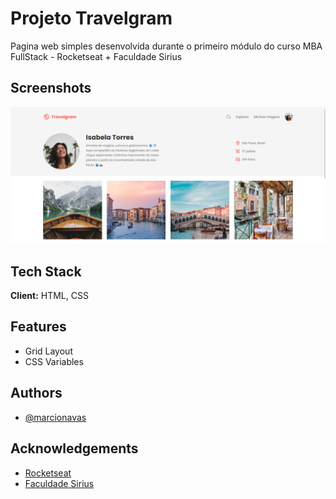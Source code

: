 
# Projeto Travelgram

Pagina web simples desenvolvida durante o primeiro módulo do curso MBA FullStack - Rocketseat + Faculdade Sirius

## Screenshots

![App Screenshot](./assets/screenshot.png)

## Tech Stack

**Client:** HTML, CSS

## Features

- Grid Layout
- CSS Variables

## Authors

- [@marcionavas](https://github.com/marcionavas)

## Acknowledgements

 - [Rocketseat](https://rocketseat.com.br)
 - [Faculdade Sirius](https://faculdadesirius.edu.br/)